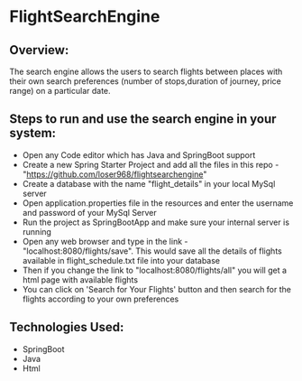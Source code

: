 # FlightSearchEngine

## Overview:
The search engine allows the users to search flights between places with their own search preferences (number of stops,duration of journey, price range) on a particular date.

## Steps to run and use the search engine in your system: 
* Open any Code editor which has Java and SpringBoot support
* Create a new Spring Starter Project and add all the files in this repo - "https://github.com/loser968/flightsearchengine" 
* Create a database with the name "flight_details" in your local MySql server
* Open application.properties file in the resources and enter the username and password of your MySql Server  
* Run the project as SpringBootApp and make sure your internal server is running
* Open any web browser and type in the link - "localhost:8080/flights/save". This would save all the details of flights available in flight_schedule.txt file into your database 	
* Then if you change the link to "localhost:8080/flights/all" you will get a html page with available flights
* You can click on 'Search for Your Flights' button and then search for the flights according to your own preferences
 
## Technologies Used:
* SpringBoot
* Java
* Html
